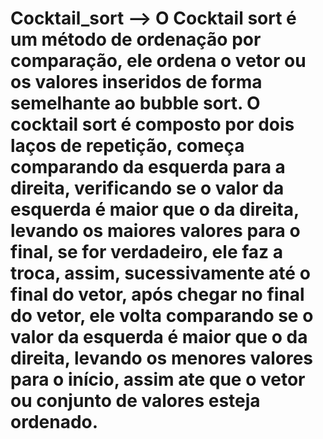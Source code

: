 # Cocktail_sort --> O Cocktail sort é um método de ordenação por comparação, ele ordena o vetor ou os valores inseridos de forma semelhante ao bubble sort. O cocktail sort é composto por dois laços de repetição, começa comparando da esquerda para a direita, verificando se o valor da esquerda é maior que o da direita, levando os maiores valores para o final, se for verdadeiro, ele faz a troca, assim, sucessivamente até o final do vetor, após chegar no final do vetor, ele volta comparando se o valor da esquerda é maior que o da direita, levando os menores valores para o início, assim ate que o vetor ou conjunto de valores esteja ordenado.
